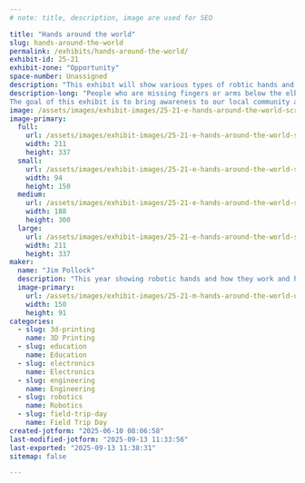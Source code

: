 ```yaml
---
# note: title, description, image are used for SEO

title: "Hands around the world"
slug: hands-around-the-world
permalink: /exhibits/hands-around-the-world/
exhibit-id: 25-21
exhibit-zone: "Opportunity"
space-number: Unassigned
description: "This exhibit will show various types of robtic hands and how to make them."
description-long: "People who are missing fingers or arms below the elbow can benefit from 3D printed devices. They are especially helpful for children who do not normally have the option of traditional prosthetic device either due to cost, time, or due to the uniqueness of their limb difference. 
The goal of this exhibit is to bring awareness to our local community and demonstrate various hands you can build and other hand projects including a AI hand"
image: /assets/images/exhibit-images/25-21-e-hands-around-the-world-screenshot-2025-06-30-120824-188x300.png
image-primary: 
  full:
    url: /assets/images/exhibit-images/25-21-e-hands-around-the-world-screenshot-2025-06-30-120824-full.png
    width: 211
    height: 337
  small:
    url: /assets/images/exhibit-images/25-21-e-hands-around-the-world-screenshot-2025-06-30-120824-94x150.png
    width: 94
    height: 150
  medium:
    url: /assets/images/exhibit-images/25-21-e-hands-around-the-world-screenshot-2025-06-30-120824-188x300.png
    width: 188
    height: 300
  large:
    url: /assets/images/exhibit-images/25-21-e-hands-around-the-world-screenshot-2025-06-30-120824-211x337.png
    width: 211
    height: 337
maker: 
  name: "Jim Pollock"
  description: "This year showing robotic hands and how they work and how to get involved in making them for the under servered population. Of course there will be a robotic gumball machine involved somewere :)"
  image-primary:
    url: /assets/images/exhibit-images/25-21-m-hands-around-the-world-under-construction-150x91.png
    width: 150
    height: 91
categories: 
  - slug: 3d-printing
    name: 3D Printing
  - slug: education
    name: Education
  - slug: electronics
    name: Electronics
  - slug: engineering
    name: Engineering
  - slug: robotics
    name: Robotics
  - slug: field-trip-day
    name: Field Trip Day
created-jotform: "2025-06-10 08:06:58"
last-modified-jotform: "2025-09-13 11:33:56"
last-exported: "2025-09-13 11:38:31"
sitemap: false

---
```


